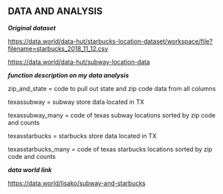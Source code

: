 ﻿

## **DATA AND ANALYSIS**

***Original dataset***

https://data.world/data-hut/starbucks-location-dataset/workspace/file?filename=starbucks_2018_11_12.csv

https://data.world/data-hut/subway-location-data

***function description on my data analysis***

zip_and_state = code to pull out state and zip code data from all columns

texassubway = subway store data located in TX

texassubway_many = code of texas subway locations sorted by zip code and counts

texasstarbucks = starbucks store data located in TX

texasstarbucks_many = code of texas starbucks locations sorted by zip code and counts

***data world link***

https://data.world/lisako/subway-and-starbucks
